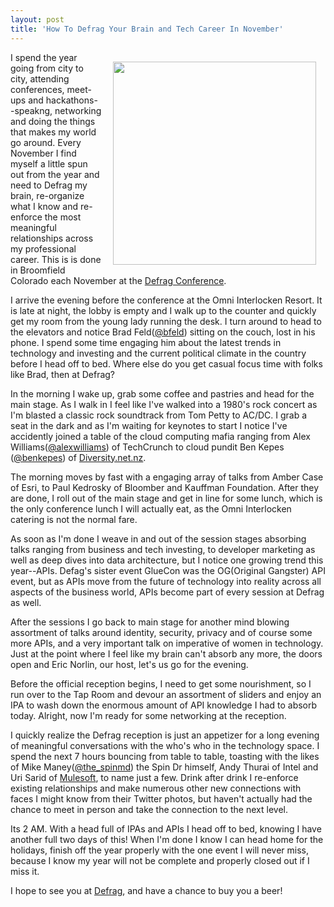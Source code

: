 ```yaml
---
layout: post
title: 'How To Defrag Your Brain and Tech Career In November'
---
```

<p><img style="padding: 15px;" src="https://s3.amazonaws.com/kinlane-productions/events/defrag-2013/DEFRAG-2013-2.png" alt="" width="325" align="right" /></p>
<p>I spend the year going from city to city, attending conferences, meet-ups and hackathons--speakng, networking and doing the things that makes my world go around. Every November I find myself a little spun out from the year and need to Defrag my brain, re-organize what I know and re-enforce the most meaningful relationships across my professional career.  This is is done in Broomfield Colorado each November at the <a href="http://defragcon.com/2013/">Defrag Conference</a>.</p>
<p>I arrive the evening before the conference at the Omni Interlocken Resort. It is late at night, the lobby is empty and I walk up to the counter and quickly get my room from the young lady running the desk. I turn around to head to the elevators and notice Brad Feld(<a href="https://twitter.com/bfeld">@bfeld</a>) sitting on the couch, lost in his phone. I spend some time engaging him about the latest trends in technology and investing and the current political climate in the country before I head off to bed.  Where else do you get casual focus time with folks like Brad, then at Defrag?</p>
<p>In the morning I wake up, grab some coffee and pastries and head for the main stage. As I walk in I feel like I've walked into a 1980's rock concert as I'm blasted a classic rock soundtrack from Tom Petty to AC/DC.  I grab a seat in the dark and as I'm waiting for keynotes to start I notice I've accidently joined a table of the cloud computing mafia ranging from Alex Williams(<a href="https://twitter.com/alexwilliams">@alexwilliams</a>)&nbsp;of TechCrunch to cloud pundit Ben Kepes (<a href="https://twitter.com/benkepes">@benkepes</a>) of <a href="http://diversity.net.nz/">Diversity.net.nz</a>.</p>
<p>The morning moves by fast with a engaging array of talks from Amber Case of Esri, to Paul Kedrosky of Bloomber and Kauffman Foundation. After they are done, I roll out of the main stage and get in line for some lunch, which is the only conference lunch I will actually eat, as the Omni Interlocken catering is not the normal fare.</p>
<p>As soon as I'm done I weave in and out of the session stages absorbing talks ranging from business and tech investing, to developer marketing as well as deep dives into data architecture, but I notice one growing trend this year--APIs. Defag's sister event GlueCon was the OG(Original Gangster) API event, but as APIs move from the future of technology into reality across all aspects of the business world, APIs become part of every session at Defrag as well.</p>
<p>After the sessions I go back to main stage for another mind blowing assortment of talks around identity, security, privacy and of course some more APIs, and a very important talk on imperative of women in technology.  Just at the point where I feel like my brain can't absorb any more, the doors open and Eric Norlin, our host, let's us go for the evening.</p>
<p>Before the official reception begins, I need to get some nourishment, so I run over to the Tap Room and devour an assortment of sliders and enjoy an IPA to wash down the enormous amount of API knowledge I had to absorb today. Alright, now I'm ready for some networking at the reception.</p>
<p>I quickly realize the Defrag reception is just an appetizer for a long evening of meaningful conversations with the who's who in the technology space. I spend the next 7 hours bouncing from table to table, toasting with the likes of Mike Maney(<a href="https://twitter.com/the_spinmd">@the_spinmd</a>) the Spin Dr himself, Andy Thurai of Intel and Uri Sarid of <a href="http://mulesoft.com">Mulesoft</a>, to name just a few. Drink after drink I re-enforce existing relationships and make numerous other new connections with faces I might know from their Twitter photos, but haven't actually had the chance to meet in person and take the connection to the next level.</p>
<p>Its 2 AM. With a head full of IPAs and APIs I head off to bed, knowing I have another full two days of this! When I'm done I know I can head home for the holidays, finish off the year properly with the one event I will never miss, because I know my year will not be complete and properly closed out if I miss it.</p>
<p>I hope to see you at <a href="http://defragcon.com/2013/">Defrag</a>, and have a chance to buy you a beer!</p>